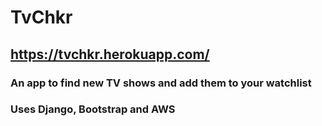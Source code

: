 # TvChkr
## https://tvchkr.herokuapp.com/
### An app to find new TV shows and add them to your watchlist
### Uses Django, Bootstrap and AWS
